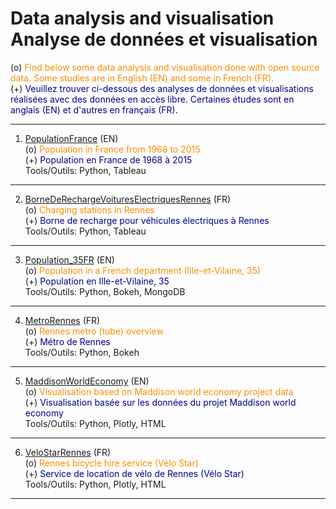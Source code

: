# Data analysis and visualisation <br> Analyse de données et visualisation

(o) <span style="color:darkorange">Find below some data analysis and visualisation done with open source data. Some studies are in English (EN) and some in French (FR).</span>
<br>(+) <span style="color:darkblue">Veuillez trouver ci-dessous des analyses de données et visualisations réalisées avec des données en accès libre. Certaines études sont en anglais (EN) et d'autres en français (FR).</span>

___

1. [PopulationFrance](https://florentdsgree.github.io/TableauPopulationFrance/) (EN)
<br> (o) <span style="color:darkorange">Population in France from 1968 to 2015</span>
<br> (+) <span style="color:darkblue">Population en France de 1968 à 2015</span>
<br> Tools/Outils: Python, Tableau

___

2. [BorneDeRechargeVoituresElectriquesRennes](https://florentdsgree.github.io/TableauBorneRechargeRennes/) (FR) 
<br> (o) <span style="color:darkorange">Charging stations in Rennes</span>
<br> (+) <span style="color:darkblue">Borne de recharge pour véhicules électriques à Rennes</span>
<br> Tools/Outils: Python, Tableau

___

3. [Population_35FR](https://github.com/FlorentDSGree/Population_35FR) (EN) 
<br> (o) <span style="color:darkorange">Population in a French department (Ille-et-Vilaine, 35)</span>
<br> (+) <span style="color:darkblue">Population en Ille-et-Vilaine, 35</span>
<br> Tools/Outils: Python, Bokeh, MongoDB

___

4. [MetroRennes](https://github.com/FlorentDSGree/MetroRennes/blob/master/MetroRennes/ReadMe.md) (FR)
<br> (o) <span style="color:darkorange">Rennes metro (tube) overview</span>
<br> (+) <span style="color:darkblue">Métro de Rennes</span>
<br> Tools/Outils: Python, Bokeh

___

5. [MaddisonWorldEconomy](https://florentdsgree.github.io/MaddisonWorldEconomy_2018/) (EN)
<br> (o) <span style="color:darkorange">Visualisation based on Maddison world economy project data</span>
<br> (+) <span style="color:darkblue">Visualisation basée sur les données du projet Maddison world economy</span>
<br> Tools/Outils: Python, Plotly, HTML

___

6. [VeloStarRennes](https://florentdsgree.github.io/VeloStarRennes/) (FR)
<br> (o) <span style="color:darkorange">Rennes bicycle hire service (Vélo Star)</span>
<br> (+) <span style="color:darkblue">Service de location de vélo de Rennes (Vélo Star)</span>
<br> Tools/Outils: Python, Plotly, HTML

___
